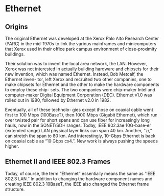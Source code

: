 # Ethernet

## Origins

The original Ethernet was developed at the Xerox Palo Alto Research Center (PARC) in the mid-1970s to link the various mainframes and minicomputers that Xerox used in their office park campus environment of close-proximity buildings.

Their solution was to invent the local area network, the LAN. However, Xerox was not interested in actually building hardware and chipsets for their new invention, which was named Ethernet. Instead, Bob Metcalf, the Ethernet inven- tor, left Xerox and recruited two other companies, one to make chipsets for Ethernet and the other to make the hardware components to employ these chip- sets. The two companies were chip-maker Intel and computer-maker Digital Equipment Corporation (DEC). Ethernet v1.0 was rolled out in 1980, followed by Ethernet v2.0 in 1982.

Eventually, all of these technolo- gies except those on coaxial cable went first to 100 Mbps (100BaseT), then 1000 Mbps (Gigabit Ethernet), which run over twisted pair for short spans and can use fiber for increasingly long hauls, now in the SONET/SDH ranges. Today, IEEE 802.3ae 10G-base-er (extended range) LAN physical layer links can span 40 km. Another, “zr,” can stretch the span to 80 km. And interestingly, 10-Gbps Ethernet is back on coaxial cable as “10 Gbps cx4.”. New work is always pushing the speeds higher.

## Ethernet II and IEEE 802.3 Frames

Today, of course, the term “Ethernet” essentially means the same as “IEEE 802.3 LAN.” In addition to changing the hardware component names and creating IEEE 802.3 10BaseT, the IEEE also changed the Ethernet frame structure.

